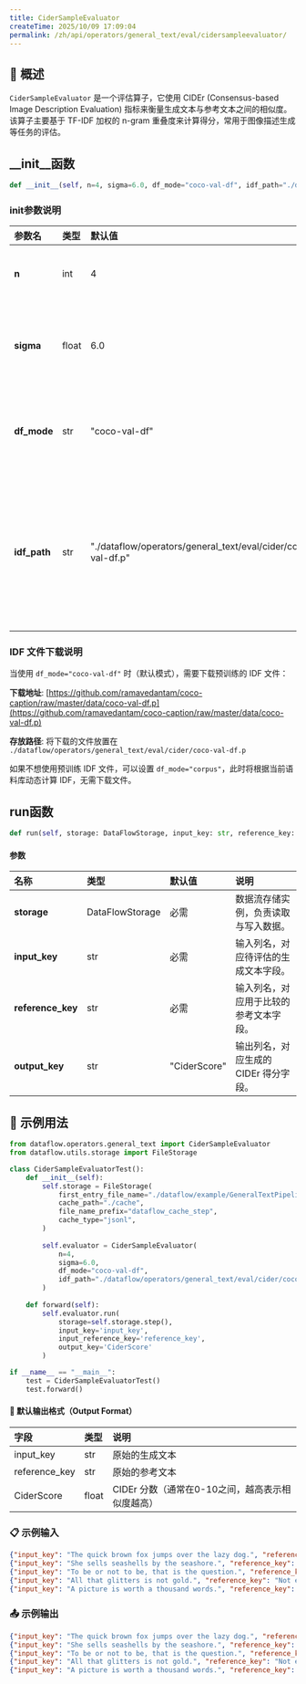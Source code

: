 ```yaml
---
title: CiderSampleEvaluator
createTime: 2025/10/09 17:09:04
permalink: /zh/api/operators/general_text/eval/cidersampleevaluator/
---
```


## 📘 概述
`CiderSampleEvaluator` 是一个评估算子，它使用 CIDEr (Consensus-based Image Description Evaluation) 指标来衡量生成文本与参考文本之间的相似度。该算子主要基于 TF-IDF 加权的 n-gram 重叠度来计算得分，常用于图像描述生成等任务的评估。

## __init__函数
```python
def __init__(self, n=4, sigma=6.0, df_mode="coco-val-df", idf_path="./dataflow/operators/general_text/eval/cider/coco-val-df.p")
```
### init参数说明
| 参数名 | 类型 | 默认值 | 说明 |
| :--- | :--- | :--- | :--- |
| **n** | int | 4 | 用于计算重叠度的最大 n-gram 长度。 |
| **sigma** | float | 6.0 | 用于计算高斯惩罚的 Sigma 参数，调节差异惩罚的幅度。 |
| **df_mode** | str | "coco-val-df" | 文档频率（DF）的计算模式，可选 "coco-val-df" 或 "corpus"。 |
| **idf_path** | str | "./dataflow/operators/general_text/eval/cider/coco-val-df.p" | 预计算的 IDF (Inverse Document Frequency) 文件路径。当 df_mode 为 "coco-val-df" 时需要提供此文件。 |

### IDF 文件下载说明
当使用 `df_mode="coco-val-df"` 时（默认模式），需要下载预训练的 IDF 文件：

**下载地址**: [https://github.com/ramavedantam/coco-caption/raw/master/data/coco-val-df.p](https://github.com/ramavedantam/coco-caption/raw/master/data/coco-val-df.p)

**存放路径**: 将下载的文件放置在 `./dataflow/operators/general_text/eval/cider/coco-val-df.p`

如果不想使用预训练 IDF 文件，可以设置 `df_mode="corpus"`，此时将根据当前语料库动态计算 IDF，无需下载文件。

## run函数
```python
def run(self, storage: DataFlowStorage, input_key: str, reference_key: str, output_key: str='CiderScore')
```
#### 参数
| 名称 | 类型 | 默认值 | 说明 |
| :--- | :--- | :--- | :--- |
| **storage** | DataFlowStorage | 必需 | 数据流存储实例，负责读取与写入数据。 |
| **input_key** | str | 必需 | 输入列名，对应待评估的生成文本字段。 |
| **reference_key** | str | 必需 | 输入列名，对应用于比较的参考文本字段。 |
| **output_key** | str | "CiderScore" | 输出列名，对应生成的 CIDEr 得分字段。 |

## 🧠 示例用法
```python
from dataflow.operators.general_text import CiderSampleEvaluator
from dataflow.utils.storage import FileStorage

class CiderSampleEvaluatorTest():
    def __init__(self):
        self.storage = FileStorage(
            first_entry_file_name="./dataflow/example/GeneralTextPipeline/gen_input.jsonl",
            cache_path="./cache",
            file_name_prefix="dataflow_cache_step",
            cache_type="jsonl",
        )
        
        self.evaluator = CiderSampleEvaluator(
            n=4,
            sigma=6.0,
            df_mode="coco-val-df",
            idf_path="./dataflow/operators/general_text/eval/cider/coco-val-df.p"
        )
        
    def forward(self):
        self.evaluator.run(
            storage=self.storage.step(),
            input_key='input_key',
            input_reference_key='reference_key',
            output_key='CiderScore'
        )

if __name__ == "__main__":
    test = CiderSampleEvaluatorTest()
    test.forward()
```

#### 🧾 默认输出格式（Output Format）
| 字段 | 类型 | 说明 |
| :--- | :-- | :--- |
| input_key | str | 原始的生成文本 |
| reference_key | str | 原始的参考文本 |
| CiderScore | float | CIDEr 分数（通常在0-10之间，越高表示相似度越高） |

### 📋 示例输入
```json
{"input_key": "The quick brown fox jumps over the lazy dog.", "reference_key": "A fast brown fox leaps over a lazy dog."}
{"input_key": "She sells seashells by the seashore.", "reference_key": "She is selling shells by the beach."}
{"input_key": "To be or not to be, that is the question.", "reference_key": "The question is whether to be or not."}
{"input_key": "All that glitters is not gold.", "reference_key": "Not everything that shines is gold."}
{"input_key": "A picture is worth a thousand words.", "reference_key": "A single image can convey so much meaning."}
```

### 📤 示例输出
```json
{"input_key": "The quick brown fox jumps over the lazy dog.", "reference_key": "A fast brown fox leaps over a lazy dog.", "CiderScore": 2.1455700748}
{"input_key": "She sells seashells by the seashore.", "reference_key": "She is selling shells by the beach.", "CiderScore": 0.8880643249}
{"input_key": "To be or not to be, that is the question.", "reference_key": "The question is whether to be or not.", "CiderScore": 0.5822556198}
{"input_key": "All that glitters is not gold.", "reference_key": "Not everything that shines is gold.", "CiderScore": 0.8292019111}
{"input_key": "A picture is worth a thousand words.", "reference_key": "A single image can convey so much meaning.", "CiderScore": 0.6053086919}
```
